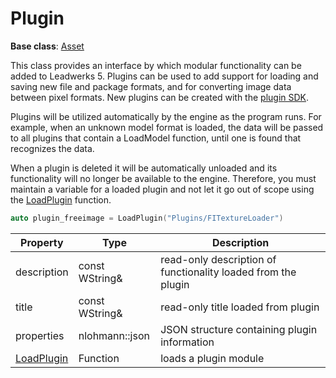# Plugin #

**Base class**: [Asset](Asset.md)

This class provides an interface by which modular functionality can be added to Leadwerks 5. Plugins can be used to add support for loading and saving new file and package formats, and for converting image data between pixel formats. New plugins can be created with the [plugin SDK](PluginSDK.md).

Plugins will be utilized automatically by the engine as the program runs. For example, when an unknown model format is loaded, the data will be passed to all plugins that contain a LoadModel function, until one is found that recognizes the data.

When a plugin is deleted it will be automatically unloaded and its functionality will no longer be available to the engine. Therefore, you must maintain a variable for a loaded plugin and not let it go out of scope using the [LoadPlugin](LoadPlugin.md) function.

```c++
auto plugin_freeimage = LoadPlugin("Plugins/FITextureLoader")
```

| Property | Type | Description |
| ----- | ----- | ----- |
| description | const WString& | read-only description of functionality loaded from the plugin |
| title | const WString& | read-only title loaded from plugin |
| properties | nlohmann::json | JSON structure containing plugin information |
| [LoadPlugin](LoadPlugin.md) | Function | loads a plugin module |
